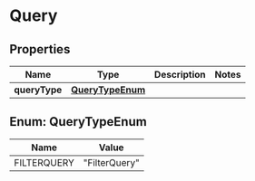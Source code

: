 # Query

## Properties
Name | Type | Description | Notes
------------ | ------------- | ------------- | -------------
**queryType** | [**QueryTypeEnum**](#QueryTypeEnum) |  | 

<a name="QueryTypeEnum"></a>
## Enum: QueryTypeEnum
Name | Value
---- | -----
FILTERQUERY | &quot;FilterQuery&quot;
